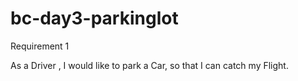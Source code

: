 # bc-day3-parkinglot

Requirement 1

As a Driver , I would like to park a Car, so that I can catch my Flight.
